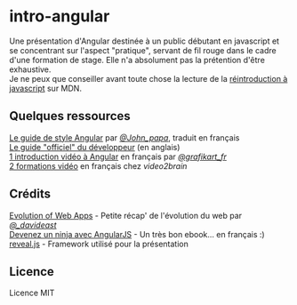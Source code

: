 # intro-angular

Une présentation d'Angular destinée à un public débutant en javascript et se concentrant sur l'aspect "pratique", servant de fil rouge dans le cadre d'une formation de stage. Elle n'a absolument pas la prétention d'être exhaustive.  
Je ne peux que conseiller avant toute chose la lecture de la [réintroduction à javascript](https://developer.mozilla.org/fr/docs/Web/JavaScript/Une_r%C3%A9introduction_%C3%A0_JavaScript) sur MDN.

## Quelques ressources

[Le guide de style Angular](https://github.com/johnpapa/angular-styleguide/blob/master/a1/i18n/fr-FR.md) par [*@John_papa*](https://twitter.com/john_papa), traduit en français  
[Le guide "officiel" du développeur](https://code.angularjs.org/1.4.11/docs/guide) (en anglais)  
[1 introduction vidéo à Angular](http://www.grafikart.fr/formations/angularjs) en français par [*@grafikart_fr*](https://twitter.com/grafikart_fr)  
[2 formations vidéo](https://www.video2brain.com/fr/angularjs) en français chez *video2brain*  

## Crédits

[Evolution of Web Apps](https://github.com/davideast/evolution-of-web-apps) - Petite récap' de l'évolution du web par [*@_davideast*](https://twitter.com/_davideast)  
[Devenez un ninja avec AngularJS](https://books.ninja-squad.com/angularjs) - Un très bon ebook... en français :)  
[reveal.js](https://github.com/hakimel/reveal.js/) - Framework utilisé pour la présentation

## Licence

Licence MIT
